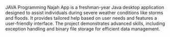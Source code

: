 JAVA Programming 
Najah App is a freshman-year Java desktop application designed to assist individuals during severe weather conditions like storms and floods. It provides tailored help based on user needs and features a user-friendly interface. The project demonstrates advanced skills, including exception handling and binary file storage for efficient data management.

